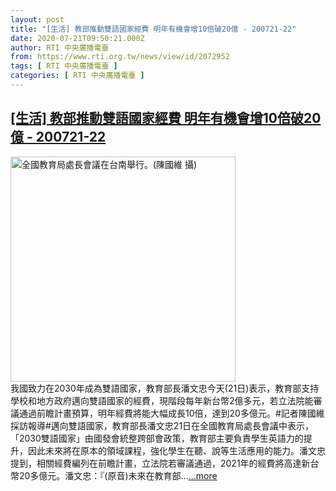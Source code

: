 ```yaml
---
layout: post
title: "[生活] 教部推動雙語國家經費 明年有機會增10倍破20億 - 200721-22"
date: 2020-07-21T09:50:21.000Z
author: RTI 中央廣播電臺
from: https://www.rti.org.tw/news/view/id/2072952
tags: [ RTI 中央廣播電臺 ]
categories: [ RTI 中央廣播電臺 ]
---
```

<!--1595325021000-->
[[生活] 教部推動雙語國家經費 明年有機會增10倍破20億 - 200721-22](https://www.rti.org.tw/news/view/id/2072952)
------

<div>
<img src="https://static.rti.org.tw/assets/thumbnails/2020/07/21/f8e11c53b859ed3950234c655aff450f.jpg" width="360" alt="全國教育局處長會議在台南舉行。(陳國維 攝)" title="全國教育局處長會議在台南舉行。(陳國維 攝)"><br>我國致力在2030年成為雙語國家，教育部長潘文忠今天(21日)表示，教育部支持學校和地方政府邁向雙語國家的經費，現階段每年新台幣2億多元，若立法院能審議通過前瞻計畫預算，明年經費將能大幅成長10倍，達到20多億元。#記者陳國維採訪報導#邁向雙語國家，教育部長潘文忠21日在全國教育局處長會議中表示，「2030雙語國家」由國發會統整跨部會政策，教育部主要負責學生英語力的提升，因此未來將在原本的領域課程，強化學生在聽、說等生活應用的能力。潘文忠提到，相關經費編列在前瞻計畫，立法院若審議通過，2021年的經費將高達新台幣20多億元。潘文忠：『(原音)未來在教育部...<a target="_blank" href="https://www.rti.org.tw/news/view/id/2072952">...more</a>
</div>

